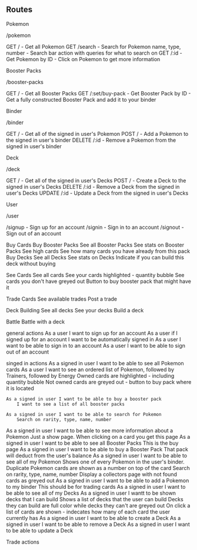 ## Routes

Pokemon

/pokemon

GET / - Get all Pokemon
GET /search - Search for Pokemon name, type, number - Search bar action with queries for what to search on
GET /:id - Get Pokemon by ID - Click on Pokemon to get more information

Booster Packs

/booster-packs

GET / - Get all Booster Packs
GET /:set/buy-pack - Get Booster Pack by ID - Get a fully constructed Booster Pack and add it to your binder

Binder

/binder

GET / - Get all of the signed in user's Pokemon
POST / - Add a Pokemon to the signed in user's binder
DELETE /:id - Remove a Pokemon from the signed in user's binder

Deck

/deck

GET / - Get all of the signed in user's Decks
POST / - Create a Deck to the signed in user's Decks
DELETE /:id - Remove a Deck from the signed in user's Decks
UPDATE /:id - Update a Deck from the signed in user's Decks

User

/user

/signup - Sign up for an account
/signin - Sign in to an account
/signout - Sign out of an account

Buy Cards
    Buy Booster Packs
        See all Booster Packs
        See stats on Booster Packs
            See high cards
            See how many cards you have already from this pack
    Buy Decks
        See all Decks
        See stats on Decks
            Indicate if you can build this deck without buying

See Cards
    See all cards
    See your cards highlighted - quantity bubble
    See cards you don't have greyed out
        Button to buy booster pack that might have it

Trade Cards
    See available trades
    Post a trade

Deck Building
    See all decks
    See your decks
    Build a deck

Battle
    Battle with a deck

general actions
As a user I want to sign up for an account
As a user if I signed up for an account I want to be automatically signed in
As a user I want to be able to sign in to an account
As a user I want to be able to sign out of an account

singed in actions
As a signed in user I want to be able to see all Pokemon cards
    As a user I want to see an ordered list of Pokemon, followed by Trainers, followed by Energy
        Owned cards are highlighted - including quantity bubble
        Not owned cards are greyed out - button to buy pack where it is located
    
    As a signed in user I want to be able to buy a booster pack
        I want to see a list of all booster packs

    As a signed in user I want to be able to search for Pokemon
        Search on rarity, type, name, number
As a signed in user I want to be able to see more information about a Pokemon
    Just a show page. When clicking on a card you get this page
As a signed in user I want to be able to see all Booster Packs
    This is the buy page
    As a signed in user I want to be able to buy a Booster Pack
    That pack will deduct from the user's balance 
As a signed in user I want to be able to see all of my Pokemon
    Shows one of every Pokemon in the user's binder.
    Duplicate Pokemon cards are shown as a number on top of the card
    Search on rarity, type, name, number
    Display a collectors page with not found cards as greyed out
As a signed in user I want to be able to add a Pokemon to my binder
    This should be for trading cards
As a signed in user I want to be able to see all of my Decks
As a signed in user I wantt to be shown decks that I can build
    Shows a list of decks that the user can build
    Decks they can build are full color while decks they can't are greyed out
    On click a list of cards are shown - indecates how many of each card the user currently has
As a signed in user I want to be able to create a Deck
As a signed in user I want to be able to remove a Deck
As a signed in user I want to be able to update a Deck

Trade actions
